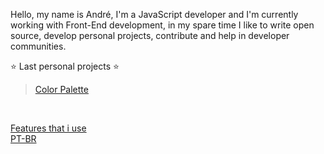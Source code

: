 Hello, my name is André, I'm a JavaScript developer and I'm currently working with Front-End development, in my spare time I like to write open source, develop personal projects, contribute and help in developer communities.

⭐ Last personal projects ⭐  <br/> 
> [Color Palette](https://palettes.andev.ml) 
<br/>

[Features that i use](features-that-i-use.md)<br/>
[PT-BR](pt-br/)<br/>

